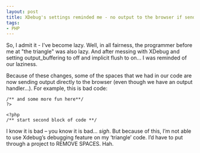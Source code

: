 ```yaml
---
layout: post
title: XDebug's settings reminded me - no output to the browser if sending headers
tags:
- PHP
---
```

So, I admit it - I've become lazy.  Well, in all fairness, the programmer before me at "the triangle" was also lazy.  And after messing with XDebug and setting output_buffering to off and implicit flush to on... I was reminded of our laziness.

Because of these changes, some of the spaces that we had in our code are now sending output directly to the browser (even though we have an output handler...).  For example, this is bad code:

    /** and some more fun here**/
    ?>
     
    <?php
    /** start second block of code **/

I know it is bad – you know it is bad… *sigh*. But because of this, I’m not able to use Xdebug’s debugging feature on my ‘triangle’ code. I’d have to put through a project to REMOVE SPACES. Hah.